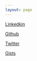 ```yaml
---
layout: page
---
```


[Linkedkin](https://www.linkedin.com/in/rafalbachorz/)

[Github](https://github.com/rafalbachorz)

[Twitter](https://twitter.com/RafalBachorz)

[Gists](gist_pieces.md)